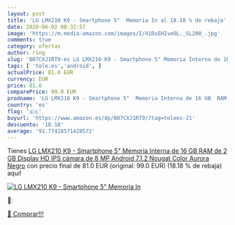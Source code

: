 ```yaml
---
layout: post
title: 'LG LMX210 K9 - Smartphone 5"  Memoria In al 18.18 % de rebaja'
date: 2020-06-02 08:32:57
image: 'https://m.media-amazon.com/images/I/41DsEHIveOL._SL200_.jpg'
comments: true
category: ofertas
author: ring
slug: 'B07CXJ1RT9-es LG LMX210 K9 - Smartphone 5" Memoria Interna de 16 GB RAM...'
tags: [ 'tole.es','android', ]
actualPrice: 81.0 EUR
currency: EUR
price: 81.0
comparePrice: 99.0 EUR
prodname: 'LG LMX210 K9 - Smartphone 5"  Memoria Interna de 16 GB  RAM de 2 GB  Display HD IPS  cámara de 8 MP  Android 7.1.2  Nougat    Color Aurora Negro'
country: 'es'
flag: '🇪🇸'
buyurl: 'https://www.amazon.es/dp/B07CXJ1RT9/?tag=tolees-21'
descuento: '18.18'
average: '91.77428571428572'
---
```


Tienes [LG LMX210 K9 - Smartphone 5"  Memoria Interna de 16 GB  RAM de 2 GB  Display HD IPS  cámara de 8 MP  Android 7.1.2  Nougat    Color Aurora Negro](https://www.amazon.es/dp/B07CXJ1RT9/?tag=tolees-21) con precio final de  81.0 EUR (original: 99.0 EUR) (18.18 %  de rebaja) aqui!

[![LG LMX210 K9 - Smartphone 5"  Memoria In](https://m.media-amazon.com/images/I/41DsEHIveOL._SL200_.jpg)](https://www.amazon.es/dp/B07CXJ1RT9/?tag=tolees-21)

🔎:


[🛒 Comprar!!!](https://www.amazon.es/dp/B07CXJ1RT9/?tag=tolees-21)
